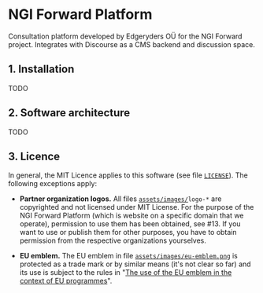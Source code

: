 # NGI Forward Platform

Consultation platform developed by Edgeryders OÜ for the NGI Forward project. Integrates with Discourse as a CMS backend and discussion space.


## 1. Installation

TODO


## 2. Software architecture

TODO


## 3. Licence

In general, the MIT Licence applies to this software (see file [`LICENSE`](https://github.com/edgeryders/ngi-forward-platform/blob/master/LICENSE)). The following exceptions apply:

* **Partner organization logos.** All files [`assets/images/`](https://github.com/edgeryders/ngi-forward-platform/tree/master/assets/images)`logo-*` are copyrighted and not licensed under MIT License. For the purpose of the NGI Forward Platform (which is website on a specific domain that we operate), permission to use them has been obtained, see #13. If you want to use or publish them for other purposes, you have to obtain permission from the respective organizations yourselves.

* **EU emblem.** The EU emblem in file [`assets/images/eu-emblem.png`](https://github.com/edgeryders/ngi-forward-platform/blob/master/assets/images/eu-emblem.png) is protected as a trade mark or by similar means (it's not clear so far) and its use is subject to the rules in "[The use of the EU emblem in the context of EU programmes](https://ec.europa.eu/info/sites/info/files/use-emblem_en.pdf)".

